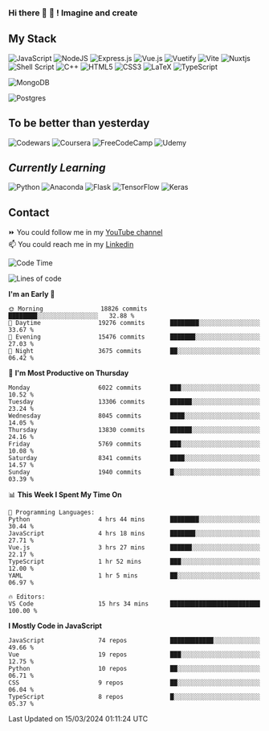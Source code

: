 ### Hi there 👋 🤖 ! Imagine and create

## My Stack
![JavaScript](https://img.shields.io/badge/javascript-%23323330.svg?style=for-the-badge&logo=javascript&logoColor=%23F7DF1E) ![NodeJS](https://img.shields.io/badge/node.js-6DA55F?style=for-the-badge&logo=node.js&logoColor=white) <img alt="Express.js" src="https://img.shields.io/badge/express.js%20-%23404d59.svg?&style=for-the-badge"/> ![Vue.js](https://img.shields.io/badge/vuejs-%2335495e.svg?style=for-the-badge&logo=vuedotjs&logoColor=%234FC08D) ![Vuetify](https://img.shields.io/badge/Vuetify-1867C0?style=for-the-badge&logo=vuetify&logoColor=AEDDFF) ![Vite](https://img.shields.io/badge/vite-%23646CFF.svg?style=for-the-badge&logo=vite&logoColor=white) ![Nuxtjs](https://img.shields.io/badge/Nuxt-002E3B?style=for-the-badge&logo=nuxtdotjs&logoColor=#00DC82) ![Shell Script](https://img.shields.io/badge/shell_script-%23121011.svg?style=for-the-badge&logo=gnu-bash&logoColor=white) ![C++](https://img.shields.io/badge/c++-%2300599C.svg?style=for-the-badge&logo=c%2B%2B&logoColor=white) ![HTML5](https://img.shields.io/badge/html5-%23E34F26.svg?style=for-the-badge&logo=html5&logoColor=white) ![CSS3](https://img.shields.io/badge/css3-%231572B6.svg?style=for-the-badge&logo=css3&logoColor=white) ![LaTeX](https://img.shields.io/badge/latex-%23008080.svg?style=for-the-badge&logo=latex&logoColor=white) ![TypeScript](https://img.shields.io/badge/typescript-%23007ACC.svg?style=for-the-badge&logo=typescript&logoColor=white)
<div>
  <img alt="MongoDB" src ="https://img.shields.io/badge/MongoDB-%234ea94b.svg?&style=for-the-badge&logo=mongodb&logoColor=white"/>
  
  ![Postgres](https://img.shields.io/badge/postgres-%23316192.svg?style=for-the-badge&logo=postgresql&logoColor=white)
</div>

## To be better than yesterday
![Codewars](https://img.shields.io/badge/Codewars-B1361E?style=for-the-badge&logo=codewars&logoColor=grey)
  ![Coursera](https://img.shields.io/badge/Coursera-%230056D2.svg?style=for-the-badge&logo=Coursera&logoColor=white)
  ![FreeCodeCamp](https://img.shields.io/badge/Freecodecamp-%23123.svg?&style=for-the-badge&logo=freecodecamp&logoColor=green)
  ![Udemy](https://img.shields.io/badge/Udemy-A435F0?style=for-the-badge&logo=Udemy&logoColor=white)

## *Currently Learning*
![Python](https://img.shields.io/badge/python-3670A0?style=for-the-badge&logo=python&logoColor=ffdd54) ![Anaconda](https://img.shields.io/badge/Anaconda-%2344A833.svg?style=for-the-badge&logo=anaconda&logoColor=white) 
![Flask](https://img.shields.io/badge/flask-%23000.svg?style=for-the-badge&logo=flask&logoColor=white) ![TensorFlow](https://img.shields.io/badge/TensorFlow-%23FF6F00.svg?style=for-the-badge&logo=TensorFlow&logoColor=white) ![Keras](https://img.shields.io/badge/Keras-%23D00000.svg?style=for-the-badge&logo=Keras&logoColor=white)

## Contact
⏩ You could follow me in my <a href="https://www.youtube.com/c/ViktorJimenezF" target="blank">YouTube channel</a>   <br>
📫 You could reach me in my <a href="https://www.linkedin.com/in/victorjuanjimenez/" target="blank">Linkedin</a>  

<!--START_SECTION:waka-->
![Code Time](http://img.shields.io/badge/Code%20Time-2%2C053%20hrs%203%20mins-blue)

![Lines of code](https://img.shields.io/badge/From%20Hello%20World%20I%27ve%20Written-73.4%20million%20lines%20of%20code-blue)

**I'm an Early 🐤** 

```text
🌞 Morning                18826 commits       ████████░░░░░░░░░░░░░░░░░   32.88 % 
🌆 Daytime                19276 commits       ████████░░░░░░░░░░░░░░░░░   33.67 % 
🌃 Evening                15476 commits       ███████░░░░░░░░░░░░░░░░░░   27.03 % 
🌙 Night                  3675 commits        ██░░░░░░░░░░░░░░░░░░░░░░░   06.42 % 
```
📅 **I'm Most Productive on Thursday** 

```text
Monday                   6022 commits        ███░░░░░░░░░░░░░░░░░░░░░░   10.52 % 
Tuesday                  13306 commits       ██████░░░░░░░░░░░░░░░░░░░   23.24 % 
Wednesday                8045 commits        ████░░░░░░░░░░░░░░░░░░░░░   14.05 % 
Thursday                 13830 commits       ██████░░░░░░░░░░░░░░░░░░░   24.16 % 
Friday                   5769 commits        ███░░░░░░░░░░░░░░░░░░░░░░   10.08 % 
Saturday                 8341 commits        ████░░░░░░░░░░░░░░░░░░░░░   14.57 % 
Sunday                   1940 commits        █░░░░░░░░░░░░░░░░░░░░░░░░   03.39 % 
```


📊 **This Week I Spent My Time On** 

```text
💬 Programming Languages: 
Python                   4 hrs 44 mins       ████████░░░░░░░░░░░░░░░░░   30.44 % 
JavaScript               4 hrs 18 mins       ███████░░░░░░░░░░░░░░░░░░   27.71 % 
Vue.js                   3 hrs 27 mins       ██████░░░░░░░░░░░░░░░░░░░   22.17 % 
TypeScript               1 hr 52 mins        ███░░░░░░░░░░░░░░░░░░░░░░   12.00 % 
YAML                     1 hr 5 mins         ██░░░░░░░░░░░░░░░░░░░░░░░   06.97 % 

🔥 Editors: 
VS Code                  15 hrs 34 mins      █████████████████████████   100.00 % 
```

**I Mostly Code in JavaScript** 

```text
JavaScript               74 repos            ████████████░░░░░░░░░░░░░   49.66 % 
Vue                      19 repos            ███░░░░░░░░░░░░░░░░░░░░░░   12.75 % 
Python                   10 repos            ██░░░░░░░░░░░░░░░░░░░░░░░   06.71 % 
CSS                      9 repos             ██░░░░░░░░░░░░░░░░░░░░░░░   06.04 % 
TypeScript               8 repos             █░░░░░░░░░░░░░░░░░░░░░░░░   05.37 % 
```




 Last Updated on 15/03/2024 01:11:24 UTC
<!--END_SECTION:waka-->

<!--
**ViktorJJF/ViktorJJF** is a ✨ _special_ ✨ repository because its `README.md` (this file) appears on your GitHub profile.



Here are some ideas to get you started:

- 🔭 I’m currently working on ...
- 🌱 I’m currently learning ...
- 👯 I’m looking to collaborate on ...
- 🤔 I’m looking for help with ...
- 💬 Ask me about ...
- 📫 How to reach me: ...
- 😄 Pronouns: ...
- ⚡ Fun fact: ...
-->
